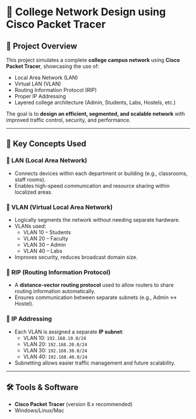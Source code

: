 # 📡 College Network Design using Cisco Packet Tracer

## 📘 Project Overview
This project simulates a complete **college campus network** using **Cisco Packet Tracer**, showcasing the use of:
- Local Area Network (LAN)
- Virtual LAN (VLAN)
- Routing Information Protocol (RIP)
- Proper IP Addressing
- Layered college architecture (Admin, Students, Labs, Hostels, etc.)

The goal is to **design an efficient, segmented, and scalable network** with improved traffic control, security, and performance.

---

## 🧩 Key Concepts Used

### 🔹 LAN (Local Area Network)
- Connects devices within each department or building (e.g., classrooms, staff rooms).
- Enables high-speed communication and resource sharing within localized areas.

### 🔹 VLAN (Virtual Local Area Network)
- Logically segments the network without needing separate hardware.
- VLANs used:
  - VLAN 10 – Students
  - VLAN 20 – Faculty
  - VLAN 30 – Admin
  - VLAN 40 – Labs
- Improves security, reduces broadcast domain size.

### 🔹 RIP (Routing Information Protocol)
- A **distance-vector routing protocol** used to allow routers to share routing information automatically.
- Ensures communication between separate subnets (e.g., Admin ↔ Hostel).

### 🔹 IP Addressing
- Each VLAN is assigned a separate **IP subnet**:
  - VLAN 10: `192.168.10.0/24`
  - VLAN 20: `192.168.20.0/24`
  - VLAN 30: `192.168.30.0/24`
  - VLAN 40: `192.168.40.0/24`
- Subnetting allows easier traffic management and future scalability.

---

## 🛠️ Tools & Software
- **Cisco Packet Tracer** (version 8.x recommended)
- Windows/Linux/Mac
